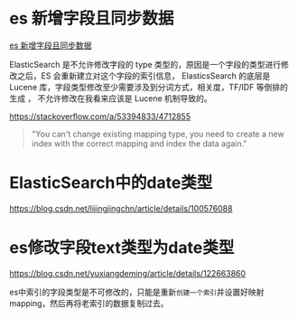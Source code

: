

#  es 新增字段且同步数据

[es 新增字段且同步数据](https://my.oschina.net/LucasZhu/blog/1830471)

ElasticSearch 是不允许修改字段的 type 类型的，原因是一个字段的类型进行修改之后，ES 会重新建立对这个字段的索引信息，
ElasticsSearch 的底层是 Lucene 库，字段类型修改至少需要涉及到分词方式，相关度，TF/IDF 等倒排的生成 ， 
不允许修改在我看来应该是 Lucene 机制导致的。

<https://stackoverflow.com/a/53394833/4712855>

> "You can't change existing mapping type, you need to create a new index with the correct mapping and index the data again."



# ElasticSearch中的date类型

<https://blog.csdn.net/lijingjingchn/article/details/100576088>


# es修改字段text类型为date类型

<https://blog.csdn.net/yuxiangdeming/article/details/122663860>

es中索引的字段类型是不可修改的，只能是重新`创建一个索引`并设置好映射mapping，然后再将老索引的数据复制过去。
